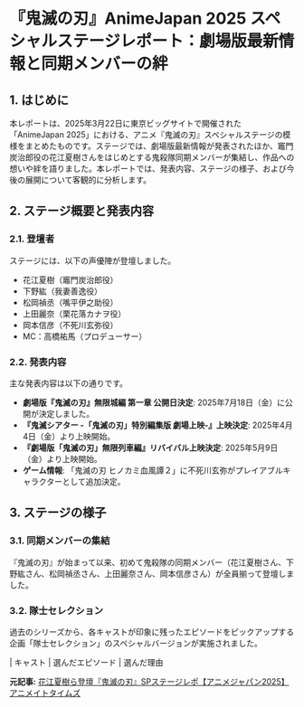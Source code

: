 # 『鬼滅の刃』AnimeJapan 2025 スペシャルステージレポート：劇場版最新情報と同期メンバーの絆

## 1. はじめに

本レポートは、2025年3月22日に東京ビッグサイトで開催された「AnimeJapan 2025」における、アニメ『鬼滅の刃』スペシャルステージの模様をまとめたものです。ステージでは、劇場版最新情報が発表されたほか、竈門炭治郎役の花江夏樹さんをはじめとする鬼殺隊同期メンバーが集結し、作品への想いや絆を語りました。本レポートでは、発表内容、ステージの様子、および今後の展開について客観的に分析します。

## 2. ステージ概要と発表内容

### 2.1. 登壇者

ステージには、以下の声優陣が登壇しました。

* 花江夏樹（竈門炭治郎役）
* 下野紘（我妻善逸役）
* 松岡禎丞（嘴平伊之助役）
* 上田麗奈（栗花落カナヲ役）
* 岡本信彦（不死川玄弥役）
* MC：高橋祐馬（プロデューサー）

### 2.2. 発表内容

主な発表内容は以下の通りです。

* **劇場版『鬼滅の刃』無限城編 第一章 公開日決定**: 2025年7月18日（金）に公開が決定しました。
* **『鬼滅シアター -「鬼滅の刃」特別編集版 劇場上映-』上映決定**: 2025年4月4日（金）より上映開始。
* **『劇場版「鬼滅の刃」無限列車編』リバイバル上映決定**: 2025年5月9日（金）より上映開始。
* **ゲーム情報**: 「鬼滅の刃 ヒノカミ血風譚２」に不死川玄弥がプレイアブルキャラクターとして追加決定。

## 3. ステージの様子

### 3.1. 同期メンバーの集結

『鬼滅の刃』が始まって以来、初めて鬼殺隊の同期メンバー（花江夏樹さん、下野紘さん、松岡禎丞さん、上田麗奈さん、岡本信彦さん）が全員揃って登壇しました。

### 3.2. 隊士セレクション

過去のシリーズから、各キャストが印象に残ったエピソードをピックアップする企画「隊士セレクション」のスペシャルバージョンが実施されました。

| キャスト | 選んだエピソード | 選んだ理由 

**元記事:** [花江夏樹ら登壇『鬼滅の刃』SPステージレポ【アニメジャパン2025】 アニメイトタイムズ](https://www.animatetimes.com/news/details.php?id=1742629933)